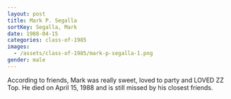 ```yaml
---
layout: post
title: Mark P. Segalla
sortKey: Segalla, Mark
date: 1988-04-15
categories: class-of-1985
images:
  - /assets/class-of-1985/mark-p-segalla-1.png
gender: male
---
```

According to friends, Mark was really sweet, loved to party and LOVED ZZ Top. He died on April 15, 1988 and is still missed by his closest friends.
